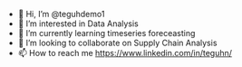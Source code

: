 - 👋 Hi, I’m @teguhdemo1
- 👀 I’m interested in Data Analysis
- 🌱 I’m currently learning timeseries foreceasting
- 💞️ I’m looking to collaborate on Supply Chain Analysis
- 📫 How to reach me https://www.linkedin.com/in/teguhn/

<!---
teguhdemo1/teguhdemo1 is a ✨ special ✨ repository because its `README.md` (this file) appears on your GitHub profile.
You can click the Preview link to take a look at your changes.
--->
